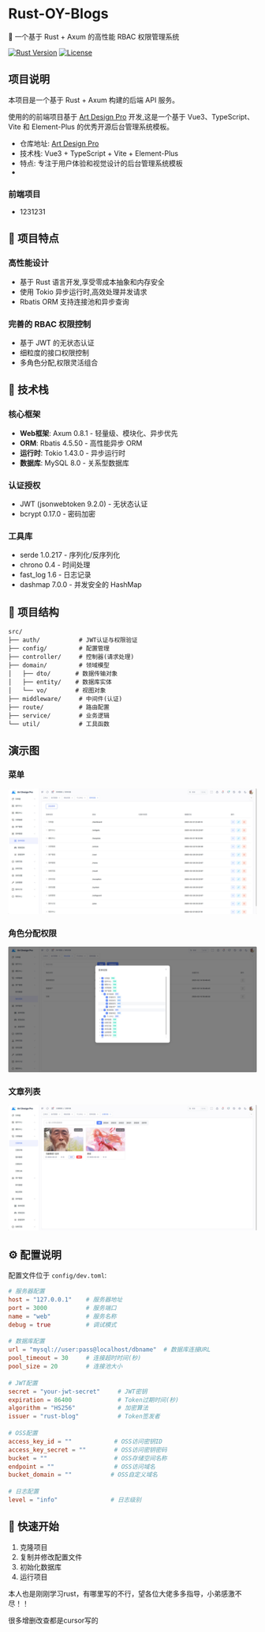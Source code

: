 # Rust-OY-Blogs

🚀 一个基于 Rust + Axum 的高性能 RBAC 权限管理系统

[![Rust Version][rustc-image]][rustc-url]
[![License][license-image]][license-url]

[rustc-image]: https://img.shields.io/badge/rustc-1.70+-blue.svg
[rustc-url]: https://blog.rust-lang.org/2023/06/01/Rust-1.70.0.html
[license-image]: https://img.shields.io/badge/license-MIT-blue.svg
[license-url]: LICENSE

## 项目说明

本项目是一个基于 Rust + Axum 构建的后端 API 服务。

使用的的前端项目基于 [Art Design Pro](https://github.com/Daymychen/art-design-pro) 开发,这是一个基于 Vue3、TypeScript、Vite 和 Element-Plus 的优秀开源后台管理系统模板。

- 仓库地址: [Art Design Pro](https://github.com/Daymychen/art-design-pro)
- 技术栈: Vue3 + TypeScript + Vite + Element-Plus
- 特点: 专注于用户体验和视觉设计的后台管理系统模板
- 

### 前端项目
- 1231231

## 🌟 项目特点

### 高性能设计
- 基于 Rust 语言开发,享受零成本抽象和内存安全
- 使用 Tokio 异步运行时,高效处理并发请求
- Rbatis ORM 支持连接池和异步查询

### 完善的 RBAC 权限控制
- 基于 JWT 的无状态认证
- 细粒度的接口权限控制
- 多角色分配,权限灵活组合

## 🔨 技术栈

### 核心框架
- **Web框架**: Axum 0.8.1 - 轻量级、模块化、异步优先
- **ORM**: Rbatis 4.5.50 - 高性能异步 ORM
- **运行时**: Tokio 1.43.0 - 异步运行时
- **数据库**: MySQL 8.0 - 关系型数据库

### 认证授权
- JWT (jsonwebtoken 9.2.0) - 无状态认证
- bcrypt 0.17.0 - 密码加密

### 工具库
- serde 1.0.217 - 序列化/反序列化
- chrono 0.4 - 时间处理
- fast_log 1.6 - 日志记录
- dashmap 7.0.0 - 并发安全的 HashMap

## 📁 项目结构

```
src/
├── auth/           # JWT认证与权限验证
├── config/         # 配置管理
├── controller/     # 控制器(请求处理)
├── domain/         # 领域模型
│   ├── dto/       # 数据传输对象
│   ├── entity/    # 数据库实体
│   └── vo/        # 视图对象
├── middleware/     # 中间件(认证)
├── route/          # 路由配置
├── service/        # 业务逻辑
└── util/           # 工具函数
```



## 演示图

### 菜单
![menu](./img/menu.jpg)



### 角色分配权限
![role_p](./img/role_p.jpg)



### 文章列表
![artilelist](./img/artilelist.jpg)

## ⚙️ 配置说明

配置文件位于 `config/dev.toml`:

```toml
# 服务器配置
host = "127.0.0.1"    # 服务器地址
port = 3000           # 服务端口
name = "web"          # 服务名称
debug = true          # 调试模式

# 数据库配置
url = "mysql://user:pass@localhost/dbname"  # 数据库连接URL
pool_timeout = 30     # 连接超时时间(秒)
pool_size = 20        # 连接池大小

# JWT配置
secret = "your-jwt-secret"     # JWT密钥
expiration = 86400             # Token过期时间(秒)
algorithm = "HS256"            # 加密算法
issuer = "rust-blog"           # Token签发者

# OSS配置
access_key_id = ""            # OSS访问密钥ID
access_key_secret = ""        # OSS访问密钥密码
bucket = ""                   # OSS存储空间名称
endpoint = ""                 # OSS访问域名
bucket_domain = ""           # OSS自定义域名

# 日志配置
level = "info"               # 日志级别
```

## 🚀 快速开始

1. 克隆项目
2. 复制并修改配置文件
3. 初始化数据库
4. 运行项目



本人也是刚刚学习rust，有哪里写的不行，望各位大佬多多指导，小弟感激不尽！！

很多增删改查都是cursor写的
